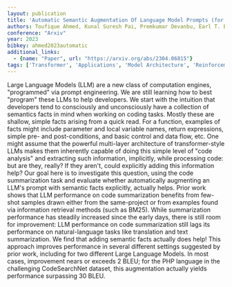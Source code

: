 ```yaml
---
layout: publication
title: 'Automatic Semantic Augmentation Of Language Model Prompts (for Code Summarization)'
authors: Toufique Ahmed, Kunal Suresh Pai, Premkumar Devanbu, Earl T. Barr
conference: "Arxiv"
year: 2023
bibkey: ahmed2023automatic
additional_links:
  - {name: "Paper", url: "https://arxiv.org/abs/2304.06815"}
tags: ['Transformer', 'Applications', 'Model Architecture', 'Reinforcement Learning', 'Pretraining Methods', 'Few-Shot', 'Prompting']
---
```

Large Language Models (LLM) are a new class of computation engines,
"programmed" via prompt engineering. We are still learning how to best
"program" these LLMs to help developers. We start with the intuition that
developers tend to consciously and unconsciously have a collection of semantics
facts in mind when working on coding tasks. Mostly these are shallow, simple
facts arising from a quick read. For a function, examples of facts might
include parameter and local variable names, return expressions, simple pre- and
post-conditions, and basic control and data flow, etc.
  One might assume that the powerful multi-layer architecture of
transformer-style LLMs makes them inherently capable of doing this simple level
of "code analysis" and extracting such information, implicitly, while
processing code: but are they, really? If they aren't, could explicitly adding
this information help? Our goal here is to investigate this question, using the
code summarization task and evaluate whether automatically augmenting an LLM's
prompt with semantic facts explicitly, actually helps.
  Prior work shows that LLM performance on code summarization benefits from
few-shot samples drawn either from the same-project or from examples found via
information retrieval methods (such as BM25). While summarization performance
has steadily increased since the early days, there is still room for
improvement: LLM performance on code summarization still lags its performance
on natural-language tasks like translation and text summarization.
  We find that adding semantic facts actually does help! This approach improves
performance in several different settings suggested by prior work, including
for two different Large Language Models. In most cases, improvement nears or
exceeds 2 BLEU; for the PHP language in the challenging CodeSearchNet dataset,
this augmentation actually yields performance surpassing 30 BLEU.

